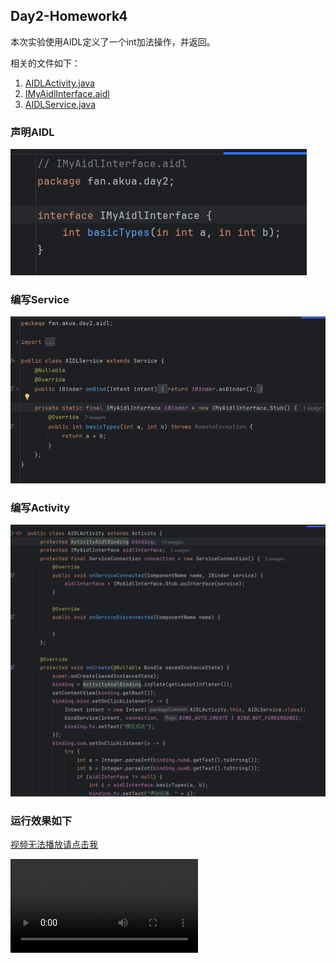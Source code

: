 ## Day2-Homework4

本次实验使用AIDL定义了一个int加法操作，并返回。

相关的文件如下：
1. [AIDLActivity.java](https://partner-gitlab.mioffice.cn/nj-trainingcollege/miclassroom240819/androidgroup4/tanzhehao/homework/-/blob/main/day2/app/src/main/java/fan/akua/day2/activities/AIDLActivity.java)
2. [IMyAidlInterface.aidl](https://partner-gitlab.mioffice.cn/nj-trainingcollege/miclassroom240819/androidgroup4/tanzhehao/homework/-/blob/main/day2/app/src/main/aidl/fan/akua/day2/IMyAidlInterface.aidl)
3. [AIDLService.java](https://partner-gitlab.mioffice.cn/nj-trainingcollege/miclassroom240819/androidgroup4/tanzhehao/homework/-/blob/main/day2/app/src/main/java/fan/akua/day2/aidl/AIDLService.java)

### 声明AIDL

![声明](pic/76887307350526.png)

### 编写Service

![Service](pic/430556164346748.png)

### 编写Activity

![Activity](pic/126245914300753.png)

### 运行效果如下

[视频无法播放请点击我](https://partner-gitlab.mioffice.cn/nj-trainingcollege/miclassroom240819/androidgroup4/tanzhehao/homework/-/tree/main/day2/pic/Screen_recording_20240820_184413.mp4)

<div>
    <video src="pic/Screen_recording_20240820_184413.mp4"></video>
</div>
